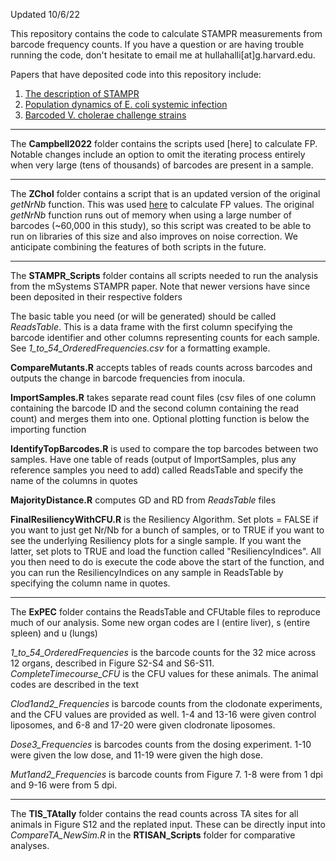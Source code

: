 Updated 10/6/22

This repository contains the code to calculate STAMPR measurements from barcode frequency counts. If you have a question or are having trouble running the code, don't hesitate to email me at hullahalli[at]g.harvard.edu. 

Papers that have deposited code into this repository include:

1) [The description of STAMPR](https://journals.asm.org/doi/10.1128/mSystems.00887-21)
2) [Population dynamics of E. coli systemic infection](https://elifesciences.org/articles/70910)
3) [Barcoded V. cholerae challenge strains](https://journals.asm.org/doi/10.1128/mbio.00539-22)


----
The **Campbell2022** folder contains the scripts used [here] to calculate FP. Notable changes include an option to omit the iterating process entirely when very large (tens of thousands) of barcodes are present in a sample. 

-----
The **ZChol** folder contains a script that is an updated version of the original *getNrNb* function. This was used [here](https://www.biorxiv.org/content/10.1101/2021.12.17.473008v1) to calculate FP values. The original *getNrNb* function runs out of memory when using a large number of barcodes (~60,000 in this study), so this script was created to be able to run on libraries of this size and also improves on noise correction. We anticipate combining the features of both scripts in the future. 

-----

The **STAMPR_Scripts** folder contains all scripts needed to run the analysis from the mSystems STAMPR paper. Note that newer versions have since been deposited in their respective folders

The basic table you need (or will be generated) should be called *ReadsTable*. This is a data frame with the first column specifying the barcode identifier and other columns representing counts for each sample. See *1_to_54_OrderedFrequencies.csv* for a formatting example.


**CompareMutants.R** accepts tables of reads counts across barcodes and outputs the change in barcode frequencies from inocula. 

**ImportSamples.R** takes separate read count files (csv files of one column containing the barcode ID and the second column containing the read count) and merges them into one. Optional plotting function is below the importing function

**IdentifyTopBarcodes.R** is used to compare the top barcodes between two samples. Have one table of reads (output of ImportSamples, plus any reference samples you need to add) called ReadsTable and specify the name of the columns in quotes 

**MajorityDistance.R** computes GD and RD from *ReadsTable* files

**FinalResiliencyWithCFU.R** is the Resiliency Algorithm. Set plots = FALSE if you want to just get Nr/Nb for a bunch of samples, or to TRUE if you want to see the underlying Resiliency plots for a single sample. If you want the latter, set plots to TRUE and load the function called "ResiliencyIndices". All you then need to do is execute the code above the start of the function, and you can run the ResiliencyIndices on any sample in ReadsTable by specifying the column name in quotes. 

-----

The **ExPEC** folder contains the ReadsTable and CFUtable files to reproduce much of our analysis. Some new organ codes are l (entire liver), s (entire spleen) and u (lungs)

*1_to_54_OrderedFrequencies* is the barcode counts for the 32 mice across 12 organs, described in Figure S2-S4 and S6-S11. *CompleteTimecourse_CFU* is the CFU values for these animals. The animal codes are described in the text

*Clod1and2_Frequencies* is barcode counts from the clodonate experiments, and the CFU values are provided as well. 1-4 and 13-16 were given control liposomes, and 6-8 and 17-20 were given clodronate liposomes. 

*Dose3_Frequencies* is barcodes counts from the dosing experiment. 1-10 were given the low dose, and 11-19 were given the high dose. 

*Mut1and2_Frequencies* is barcode counts from Figure 7. 1-8 were from 1 dpi and 9-16 were from 5 dpi.

-----

The **TIS_TAtally** folder contains the read counts across TA sites for all animals in Figure S12 and the replated input. These can be directly input into *CompareTA_NewSim.R* in the **RTISAN_Scripts** folder for comparative analyses. 


